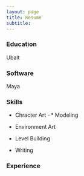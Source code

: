 ```yaml
---
layout: page
title: Resume
subtitle:
---
```


### Education

Ubalt

### Software

Maya

### Skills

- Chracter Art
⋅⋅* Modeling

- Environment Art
- Level Building
- Writing

### Experience
